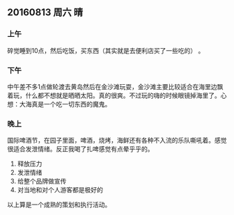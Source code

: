 ## 20160813 周六 晴

### 上午

碎觉睡到10点，然后吃饭，买东西（其实就是去便利店买了一些吃的） 。

### 下午

中午差不多1点做轮渡去黄岛然后在金沙滩玩耍，金沙滩主要比较适合在海里边飘着玩，什么都不想就是晒晒太阳。真的很爽。不过玩的嗨的时候眼镜掉海里了。心想：大海真是一个吃一切东西的魔鬼。

### 晚上

国际啤酒节，在园子里面，啤酒，烧烤，海鲜还有各种不入流的乐队嘶吼着。感觉很适合发泄情绪。反正我喝了扎啤感觉有点晕乎乎的。

1. 释放压力
2. 发泄情绪
3. 给整个品牌做宣传
4. 对当地和对个人游客都是极好的

以上算是一个成熟的策划和执行活动。

